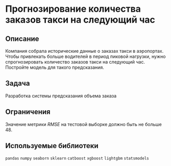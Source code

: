 # Прогнозирование количества заказов такси на следующий час
## Описание
Компания собрала исторические данные о заказах такси в аэропортах. Чтобы привлекать больше водителей в период пиковой нагрузки, нужно спрогнозировать количество заказов такси на следующий час. Постройте модель для такого предсказания.

## Задача
Разработка системы предсказания объема заказа

## Ограничения
Значение метрики *RMSE* на тестовой выборке должно быть не больше 48.

## Используемые библиотеки
`pandas` `numpy` `seaborn` `sklearn` `catboost` `xgboost` `lightgbm` `statsmodels`
